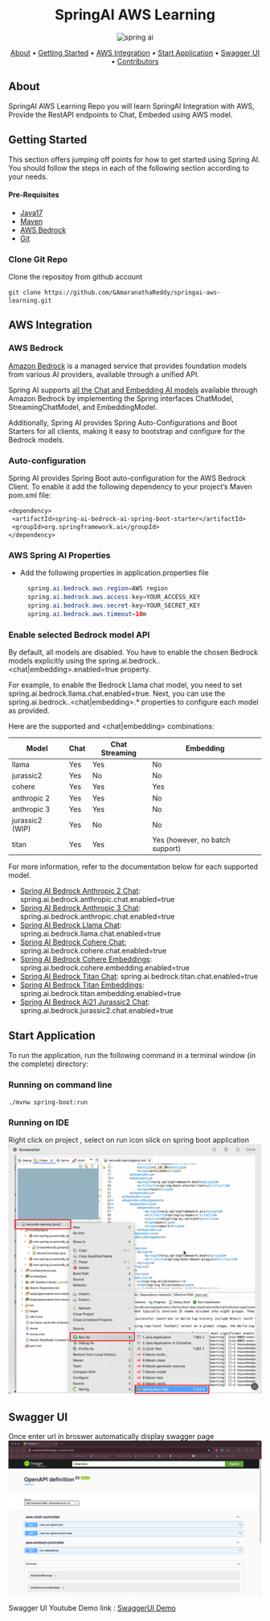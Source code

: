 <h1 align="center">SpringAI AWS Learning</h1>
<p align="center"> 
    <img src="https://www.slightinsight.com/wp-content/uploads/2024/01/springai.jpg"
         alt="spring ai" width="200" height="20">
</p>

<p align="center">
  <a href="#about">About</a> •
  <a href="#getting-started">Getting Started</a> •
  <a href="#aws-integration">AWS Integration</a> •
  <a href="#start-application">Start Application</a> •
  <a href="#swagger-ui">Swagger UI</a> •
  <a href="#contributors">Contributors</a>
</p>

## About
SpringAI AWS Learning Repo you will learn SpringAI Integration with AWS, Provide the RestAPI endpoints to Chat, Embeded using AWS model. 

## Getting Started

This section offers jumping off points for how to get started using Spring AI.
You should follow the steps in each of the following section according to your needs.

#### Pre-Requisites 
- [Java17](https://www.oracle.com/java/technologies/javase/jdk17-archive-downloads.html)
- [Maven](https://maven.apache.org/install.html)
- [AWS Bedrock](https://us-east-1.console.aws.amazon.com/bedrock/home)
- [Git](https://git-scm.com/downloads)
  

### Clone Git Repo

Clone the repositoy from github account
```
git clone https://github.com/GAmaranathaReddy/springai-aws-learning.git 
```

## AWS Integration

### AWS Bedrock

[Amazon Bedrock](https://docs.aws.amazon.com/bedrock/latest/userguide/what-is-bedrock.html) is a managed service that provides foundation models from various AI providers, available through a unified API.

Spring AI supports [all the Chat and Embedding AI models](https://docs.aws.amazon.com/bedrock/latest/userguide/model-ids-arns.html) available through Amazon Bedrock by implementing the Spring interfaces ChatModel, StreamingChatModel, and EmbeddingModel.

Additionally, Spring AI provides Spring Auto-Configurations and Boot Starters for all clients, making it easy to bootstrap and configure for the Bedrock models.

### Auto-configuration

Spring AI provides Spring Boot auto-configuration for the AWS Bedrock Client. To enable it add the following dependency to your project’s Maven pom.xml file:

```
<dependency>
 <artifactId>spring-ai-bedrock-ai-spring-boot-starter</artifactId>
 <groupId>org.springframework.ai</groupId>
</dependency>

```
### AWS Spring AI Properties
- Add the following properties in application.properties file
  
  ``` java
    spring.ai.bedrock.aws.region=AWS region
    spring.ai.bedrock.aws.access-key=YOUR_ACCESS_KEY
    spring.ai.bedrock.aws.secret-key=YOUR_SECRET_KEY
    spring.ai.bedrock.aws.timeout=10m
  ```

### Enable selected Bedrock model API 

By default, all models are disabled. You have to enable the chosen Bedrock models explicitly using the spring.ai.bedrock.<model>.<chat|embedding>.enabled=true property.

For example, to enable the Bedrock Llama chat model, you need to set spring.ai.bedrock.llama.chat.enabled=true.
Next, you can use the spring.ai.bedrock.<model>.<chat|embedding>.* properties to configure each model as provided.

Here are the supported <model> and <chat|embedding> combinations:

| Model           | Chat | Chat Streaming | Embedding                        |
|-----------------|------|----------------|----------------------------------|
| llama           | Yes  | Yes            | No                               |
| jurassic2       | Yes  | No             | No                               |
| cohere          | Yes  | Yes            | Yes                              |
| anthropic 2     | Yes  | Yes            | No                               |
| anthropic 3     | Yes  | Yes            | No                               |
| jurassic2 (WIP) | Yes  | No             | No                               |
| titan           | Yes  | Yes            | Yes (however, no batch support)  |




For more information, refer to the documentation below for each supported model.

- [Spring AI Bedrock Anthropic 2 Chat](https://docs.spring.io/spring-ai/reference/api/chat/bedrock/bedrock-anthropic.html): spring.ai.bedrock.anthropic.chat.enabled=true
- [Spring AI Bedrock Anthropic 3 Chat](https://docs.spring.io/spring-ai/reference/api/chat/bedrock/bedrock-anthropic3.html): spring.ai.bedrock.anthropic.chat.enabled=true
- [Spring AI Bedrock Llama Chat](https://docs.spring.io/spring-ai/reference/api/chat/bedrock/bedrock-llama.html): spring.ai.bedrock.llama.chat.enabled=true
- [Spring AI Bedrock Cohere Chat:](https://docs.spring.io/spring-ai/reference/api/chat/bedrock/bedrock-cohere.html) spring.ai.bedrock.cohere.chat.enabled=true
- [Spring AI Bedrock Cohere Embeddings](https://docs.spring.io/spring-ai/reference/api/embeddings/bedrock-cohere-embedding.html): spring.ai.bedrock.cohere.embedding.enabled=true
- [Spring AI Bedrock Titan Chat](https://docs.spring.io/spring-ai/reference/api/chat/bedrock/bedrock-titan.html): spring.ai.bedrock.titan.chat.enabled=true
- [Spring AI Bedrock Titan Embeddings](https://docs.spring.io/spring-ai/reference/api/embeddings/bedrock-titan-embedding.html): spring.ai.bedrock.titan.embedding.enabled=true
- [Spring AI Bedrock Ai21 Jurassic2 Chat](https://docs.spring.io/spring-ai/reference/api/chat/bedrock/bedrock-jurassic2.html): spring.ai.bedrock.jurassic2.chat.enabled=true


## Start Application

To run the application, run the following command in a terminal window (in the complete) directory:

### Running on command line

```
./mvnw spring-boot:run
```
### Running on IDE
Right click on project , select on run icon slick on spring boot application
![Run Springboot](images/springbootrun.jpeg)

## Swagger UI

Once enter url in broswer automatically display swagger page
![SwaggerUI](images/aws-swagger-ui.png)

Swagger UI Youtube Demo link : [SwaggerUI Demo](https://youtu.be/zHe94-D_0Jo)
